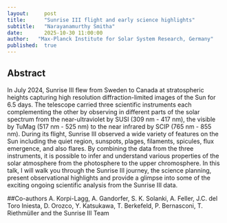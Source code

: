 ```yaml
---
layout:     post
title:      "Sunrise III flight and early science highlights"
subtitle:   "Narayanamurthy Smitha" 
date:       2025-10-30 11:00:00
author:   "Max-Planck Institute for Solar System Research, Germany"
published:  true
---
```


## Abstract
In July 2024, Sunrise III flew from Sweden to Canada at stratospheric heights capturing high resolution diffraction-limited images of the Sun for 6.5 days. The telescope carried three scientific instruments each complementing the other by observing in different parts of the solar spectrum from the near-ultraviolet by SUSI (309 nm - 417 nm), the visible by TuMag (517 nm - 525 nm) to the near infrared by SCIP (765 nm - 855 nm). During its flight, Sunrise III observed a wide variety of features on the Sun including the quiet region, sunspots, plages, filaments, spicules, flux emergence, and also flares.  By combining the data from the three instruments, it is possible to infer and understand various properties of the solar atmosphere from the photosphere to the upper chromosphere.  In this talk, I will walk you through the Sunrise III journey, the science planning, present observational highlights and provide a glimpse into some of the exciting ongoing scientific analysis from the Sunrise III data. 

##Co-authors
A. Korpi-Lagg, A. Gandorfer, S. K. Solanki, A. Feller, J.C. del Toro Iniesta, D. Orozco, Y. Katsukawa, T. Berkefeld, P. Bernasconi, T. Riethmüller and the Sunrise III Team
